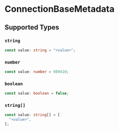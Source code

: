 # ConnectionBaseMetadata


## Supported Types

### `string`

```typescript
const value: string = "<value>";
```

### `number`

```typescript
const value: number = 989410;
```

### `boolean`

```typescript
const value: boolean = false;
```

### `string[]`

```typescript
const value: string[] = [
  "<value>",
];
```

